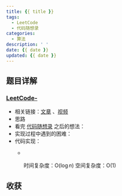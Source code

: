 ```yaml
---
title: {{ title }}
tags:
  - LeetCode
  - 代码随想录
categories:
  - 算法
description: ' '
date: {{ date }}
updated: {{ date }}
---
```


## 题目详解

### [LeetCode-]()

- 相关链接：[文章](https://programmercarl.com) 、[视频](https://www.bilibili.com/video/BV1fA4y1o715)
- 思路
- 看完 [代码随想录](https://programmercarl.com) 之后的想法：
- 实现过程中遇到的困难：
- 代码实现：
  - ```ts
      
    ```
    时间复杂度：O($\log n$)
    空间复杂度：O(1)

## 收获
